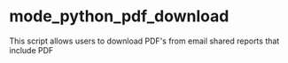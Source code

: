 # mode_python_pdf_download
This script allows users to download PDF's from email shared reports that include PDF
